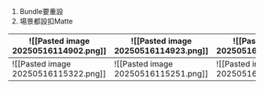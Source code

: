 1. Bundle要重設
2. 場景都設扣Matte

| ![[Pasted image 20250516114902.png]] | ![[Pasted image 20250516114923.png]] | ![[Pasted image 20250516115000.png]] |
| ------------------------------------ | ------------------------------------ | ------------------------------------ |
| ![[Pasted image 20250516115322.png]] | ![[Pasted image 20250516115251.png]] | ![[Pasted image 20250516121122.png]] |
